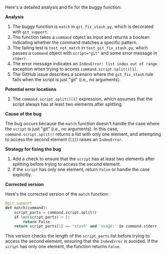 Here's a detailed analysis and fix for the buggy function:

**Analysis**

1. The buggy function is `match` in `git_fix_stash.py`, which is decorated with `git_support`.
2. The function takes a `command` object as input and returns a boolean indicating whether the command matches a specific pattern.
3. The failing test is `test_not_match` in `test_git_fix_stash.py`, which passes a `Command` object with `script="git"` and some error message in `stderr`.
4. The error message indicates an `IndexError: list index out of range` exception when trying to access `command.script.split()[1]`.
5. The GitHub issue describes a scenario where the `git_fix_stash` rule fails when the script is just "git" (i.e., no arguments).

**Potential error locations**

1. The `command.script.split()[1]` expression, which assumes that the script always has at least two elements after splitting.

**Cause of the bug**

The bug occurs because the `match` function doesn't handle the case where the `script` is just "git" (i.e., no arguments). In this case, `command.script.split()` returns a list with only one element, and attempting to access the second element (`[1]`) raises an `IndexError`.

**Strategy for fixing the bug**

1. Add a check to ensure that the `script` has at least two elements after splitting before trying to access the second element.
2. If the `script` has only one element, return `False` or handle the case explicitly.

**Corrected version**

Here's the corrected version of the `match` function:
```python
@git_support
def match(command):
    script_parts = command.script.split()
    if len(script_parts) < 2:
        return False
    return script_parts[1] == 'stash' and 'usage:' in command.stderr
```
This version checks the length of the `script_parts` list before trying to access the second element, ensuring that the `IndexError` is avoided. If the `script` has only one element, the function returns `False`.
